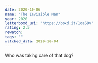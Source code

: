 ```yaml
---
date: 2020-10-06
name: "The Invisible Man"
year: 2020
letterboxd_uri: "https://boxd.it/1oaS9v"
rating: 2.5
rewatch: 
tags: ""
watched_date: 2020-10-04
---
```


Who was taking care of that dog?
